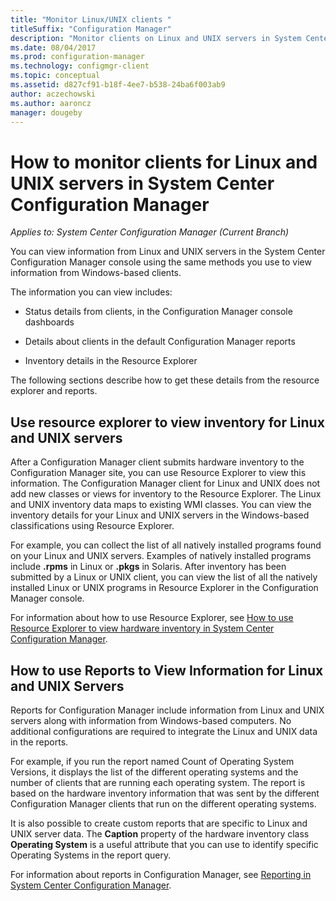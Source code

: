 ```yaml
---
title: "Monitor Linux/UNIX clients "
titleSuffix: "Configuration Manager"
description: "Monitor clients on Linux and UNIX servers in System Center Configuration Manager."
ms.date: 08/04/2017
ms.prod: configuration-manager
ms.technology: configmgr-client
ms.topic: conceptual
ms.assetid: d827cf91-b18f-4ee7-b538-24ba6f003ab9
author: aczechowski
ms.author: aaroncz
manager: dougeby
---
```

# How to monitor clients for Linux and UNIX servers in System Center Configuration Manager

*Applies to: System Center Configuration Manager (Current Branch)*

You can view information from Linux and UNIX servers in the System Center Configuration Manager console using the same methods you use to view information from Windows-based clients.  

 The information you can view includes:  

-   Status details from clients, in the Configuration Manager console dashboards  

-   Details about clients in the default Configuration Manager reports  

-   Inventory details in the Resource Explorer  

 The following sections describe how to get these details from the resource explorer and reports.  

##  <a name="BKMK_UseResourceExpforLnU"></a> Use resource explorer to view inventory for Linux and UNIX servers  

 After a Configuration Manager client submits hardware inventory to the Configuration Manager site, you can use Resource Explorer to view this information. The Configuration Manager client for Linux and UNIX does not add new classes or views for inventory to the Resource Explorer. The Linux and UNIX inventory data maps to existing WMI classes. You can view the inventory details for your Linux and UNIX servers in the Windows-based classifications using Resource Explorer.  

 For example, you can collect the list of all natively installed programs found on your Linux and UNIX servers. Examples of natively installed programs include **.rpms** in Linux or **.pkgs** in Solaris. After inventory has been submitted by a Linux or UNIX client, you can view the list of all the natively installed Linux or UNIX programs in Resource Explorer in the Configuration Manager console.  

 For information about how to use Resource Explorer, see [How to use Resource Explorer to view hardware inventory in System Center Configuration Manager](../../../core/clients/manage/inventory/use-resource-explorer-to-view-hardware-inventory.md).  

##  <a name="BKMK_UseReportsforLnU"></a> How to use Reports to View Information for Linux and UNIX Servers  
 Reports for Configuration Manager include information from Linux and UNIX servers along with information from Windows-based computers. No additional configurations are required to integrate the Linux and UNIX data in the reports.  

 For example, if you run the report named Count of Operating System Versions, it displays the list of the different operating systems and the number of clients that are running each operating system. The report is based on the hardware inventory information that was sent by the different Configuration Manager clients that run on the different operating systems.  

 It is also possible to create custom reports that are specific to Linux and UNIX server data. The **Caption** property of the hardware inventory class **Operating System** is a useful attribute that you can use to identify specific Operating Systems in the report query.  

 For information about reports in Configuration Manager, see [Reporting in System Center Configuration Manager](../../../core/servers/manage/reporting.md).  
